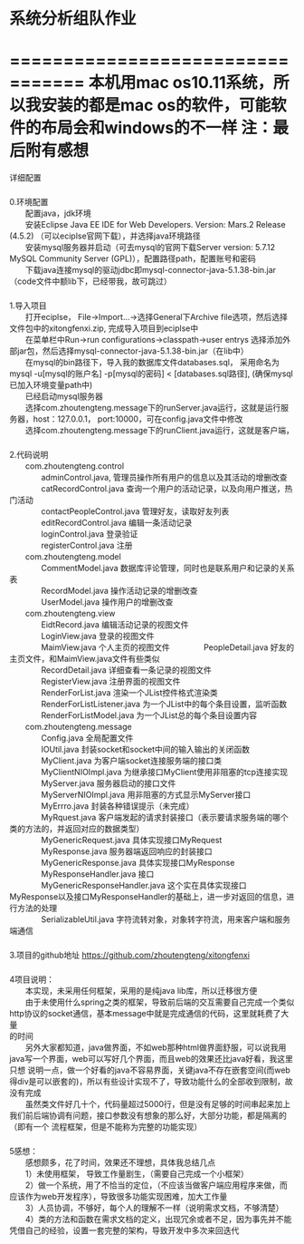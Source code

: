 # 系统分析组队作业
================================= 
本机用mac os10.11系统，所以我安装的都是mac os的软件，可能软件的布局会和windows的不一样
注：最后附有感想
=================================
详细配置
###
0.环境配置<br /> 
　　配置java，jdk环境<br /> 
　　安装Eclipse Java EE IDE for Web Developers.     Version: Mars.2 Release (4.5.2) （可以eciplse官网下载），并选择java环境路径<br /> 
　　安装mysql服务器并启动（可去mysql的官网下载Server version: 5.7.12 MySQL Community Server (GPL)），配置路径path，配置账号和密码<br /> 
　　下载java连接mysql的驱动jdbc即mysql-connector-java-5.1.38-bin.jar（code文件中额lib下，已经带我，故可跳过）<br /> 
###
1.导入项目<br /> 
　　打开eciplse， File->Import...->选择General下Archive file选项，然后选择文件包中的xitongfenxi.zip, 完成导入项目到eciplse中<br /> 
　　在菜单栏中Run->run configurations->classpath->user entrys 选择添加外部jar包，然后选择mysql-connector-java-5.1.38-bin.jar（在lib中）<br /> 
　　在mysql的bin路径下，导入我的数据库文件databases.sql， 采用命名为mysql -u[mysql的账户名] -p[mysql的密码] < [databases.sql路径], (确保mysql已加入环境变量path中)<br /> 
　　已经启动mysql服务器<br /> 
　　选择com.zhoutengteng.message下的runServer.java运行，这就是运行服务器，host：127.0.0.1， port:10000，可在config.java文件中修改<br /> 
　　选择com.zhoutengteng.message下的runClient.java运行，这就是客户端， <br /> 
###
2.代码说明<br /> 
　　com.zhoutengteng.control<br /> 
　　　　adminControl.java, 管理员操作所有用户的信息以及其活动的增删改查<br /> 
　　　　catRecordControl.java 查询一个用户的活动记录，以及向用户推送，热门活动<br /> 
　　　　contactPeopleControl.java 管理好友，读取好友列表<br /> 
　　　　editRecordControl.java 编辑一条活动记录<br /> 
　　　　loginControl.java 登录验证<br /> 
　　　　registerControl.java 注册<br /> 
　　com.zhoutengteng.model<br /> 
　　　　CommentModel.java 数据库评论管理，同时也是联系用户和记录的关系表<br /> 
　　　　RecordModel.java 操作活动记录的增删改查<br /> 
　　　　UserModel.java 操作用户的增删改查<br /> 
　　com.zhoutengteng.view<br /> 
　　　　EidtRecord.java 编辑活动记录的视图文件<br /> 
　　　　LoginView.java 	登录的视图文件<br /> 
　　　　MaimView.java 个人主页的视图文件
　　　　PeopleDetail.java 好友的主页文件，和MaimView.java文件有些类似<br /> 
　　　　RecordDetail.java 详细查看一条记录的视图文件<br /> 
　　　　RegisterView.java 注册界面的视图文件<br /> 
　　　　RenderForList.java 渲染一个JList控件格式渲染类<br /> 
　　　　RenderForListListener.java 为一个JList中的每个条目设置，监听函数<br /> 
　　　　RenderForListModel.java 为一个JList总的每个条目设置内容<br /> 
　　com.zhoutengteng.message<br /> 
　　　　Config.java 全局配置文件<br /> 
　　　　IOUtil.java 封装socket和socket中间的输入输出的关闭函数<br /> 
　　　　MyClient.java 为客户端socket连接服务端的接口类<br /> 
　　　　MyClientNIOImpl.java 为继承接口MyClient使用非阻塞的tcp连接实现<br /> 
　　　　MyServer.java 服务器启动的接口文件<br /> 
　　　　MyServerNIOImpl.java 用非阻塞的方式显示MyServer接口<br /> 
　　　　MyErrro.java 封装各种错误提示（未完成）<br /> 
　　　　MyRquest.java 客户端发起的请求封装接口（表示要请求服务端的哪个类的方法的，并返回对应的数据类型）<br /> 
　　　　MyGenericRequest.java  具体实现接口MyRequest<br /> 
　　　　MyResponse.java 服务器端返回响应的封装接口<br /> 
　　　　MyGenericResponse.java 具体实现接口MyResponse<br /> 
　　　　MyResponseHandler.java 接口<br /> 
　　　　MyGenericResponseHandler.java 这个实在具体实现接口MyResponse以及接口MyResponseHandler的基础上，进一步对返回的信息，进行方法的处理<br /> 
　　　　SerializableUtil.java 字符流转对象，对象转字符流，用来客户端和服务端通信<br /> 
###
3.项目的github地址 https://github.com/zhoutengteng/xitongfenxi<br /> 
###
4项目说明：<br /> 
　　本实现，未采用任何框架，采用的是纯java lib库，所以迁移很方便<br /> 
　　由于未使用什么spring之类的框架，导致前后端的交互需要自己完成一个类似http协议的socket通信，基本message中就是完成通信的代码，这里就耗费了大量<br /> 
的时间<br /> 
　　另外大家都知道，java做界面，不如web那种html做界面舒服，可以说我用java写一个界面，web可以写好几个界面，而且web的效果还比java好看，我这里只想
说明一点，做一个好看的java不容易界面，关键java不存在嵌套空间(而web得div是可以嵌套的)，所以有些设计实现不了，导致功能什么的全部收到限制，故没有完成<br /> 
　　虽然类文件好几十个，代码量超过5000行，但是没有足够的时间串起来加上我们前后端协调有问题，接口参数没有想象的那么好，大部分功能，都是隔离的（即有一个
流程框架，但是不能称为完整的功能实现）<br /> 
###
5感想：<br /> 
　　感想颇多，花了时间，效果还不理想，具体我总结几点<br /> 
　　1）未使用框架， 导致工作量剧生，（需要自己完成一个小框架）<br /> 
　　2）做一个系统，用了不恰当的定位，（不应该当做客户端应用程序来做，而应该作为web开发程序），导致很多功能实现困难，加大工作量<br /> 
　　3）人员协调，不够好，每个人的理解不一样（说明需求文档，不够清楚）<br /> 
　　4）类的方法和函数在需求文档的定义，出现冗余或者不足，因为事先并不能凭借自己的经验，设置一套完整的架构，导致开发中多次来回迭代<br /> 
	
		
		



